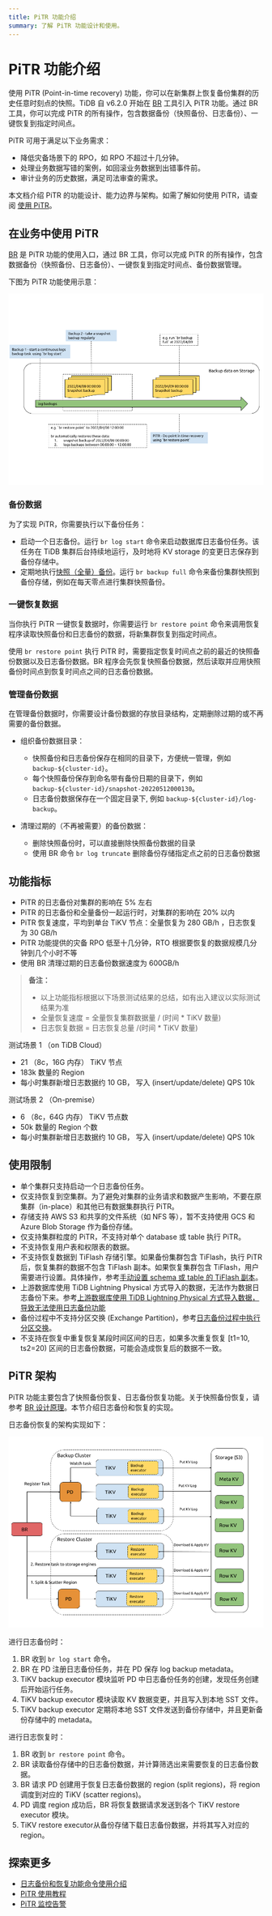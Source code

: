 ```yaml
---
title: PiTR 功能介绍
summary: 了解 PiTR 功能设计和使用。
---
```


# PiTR 功能介绍

使用 PiTR (Point-in-time recovery) 功能，你可以在新集群上恢复备份集群的历史任意时刻点的快照。TiDB 自 v6.2.0 开始在 [BR](/br/backup-and-restore-overview.md) 工具引入 PiTR 功能。通过 BR 工具，你可以完成 PiTR 的所有操作，包含数据备份（快照备份、日志备份）、一键恢复到指定时间点。

PiTR 可用于满足以下业务需求：

- 降低灾备场景下的 RPO，如 RPO 不超过十几分钟。
- 处理业务数据写错的案例，如回滚业务数据到出错事件前。
- 审计业务的历史数据，满足司法审查的需求。

本文档介绍 PiTR 的功能设计、能力边界与架构。如需了解如何使用 PiTR，请查阅 [使用 PiTR](/br/pitr-usage.md)。

## 在业务中使用 PiTR

[BR](/br/backup-and-restore-overview.md) 是 PiTR 功能的使用入口，通过 BR 工具，你可以完成 PiTR 的所有操作，包含数据备份（快照备份、日志备份）、一键恢复到指定时间点、备份数据管理。

下图为 PiTR 功能使用示意：

![Point-in-Time Recovery](/media/br/pitr-usage.png)

### 备份数据

为了实现 PiTR，你需要执行以下备份任务：

- 启动一个日志备份。运行 `br log start` 命令来启动数据库日志备份任务。该任务在 TiDB 集群后台持续地运行，及时地将 KV storage 的变更日志保存到备份存储中。
- 定期地执行[快照（全量）备份](/br/br-usage-backup.md#备份-tidb-集群快照)。运行 `br backup full` 命令来备份集群快照到备份存储，例如在每天零点进行集群快照备份。

### 一键恢复数据

当你执行 PiTR 一键恢复数据时，你需要运行 `br restore point` 命令来调用恢复程序读取快照备份和日志备份的数据，将新集群恢复到指定时间点。

使用 `br restore point` 执行 PiTR 时，需要指定恢复时间点之前的最近的快照备份数据以及日志备份数据。BR 程序会先恢复快照备份数据，然后读取并应用快照备份时间点到恢复时间点之间的日志备份数据。

### 管理备份数据

在管理备份数据时，你需要设计备份数据的存放目录结构，定期删除过期的或不再需要的备份数据。

- 组织备份数据目录：

  - 快照备份和日志备份保存在相同的目录下，方便统一管理，例如 `backup-${cluster-id}`。
  - 每个快照备份保存到命名带有备份日期的目录下，例如 `backup-${cluster-id}/snapshot-20220512000130`。
  - 日志备份数据保存在一个固定目录下, 例如 `backup-${cluster-id}/log-backup`。

- 清理过期的（不再被需要）的备份数据：

  - 删除快照备份时，可以直接删除快照备份数据的目录
  - 使用 BR 命令 `br log truncate` 删除备份存储指定点之前的日志备份数据

## 功能指标

- PiTR 的日志备份对集群的影响在 5% 左右
- PiTR 的日志备份和全量备份一起运行时，对集群的影响在 20% 以内
- PiTR 恢复速度，平均到单台 TiKV 节点：全量恢复为 280 GB/h ，日志恢复为 30 GB/h
- PiTR 功能提供的灾备 RPO 低至十几分钟，RTO 根据要恢复的数据规模几分钟到几个小时不等
- 使用 BR 清理过期的日志备份数据速度为 600GB/h

> **备注：**
> - 以上功能指标根据以下场景测试结果的总结，如有出入建议以实际测试结果为准
> - 全量恢复速度 = 全量恢复集群数据量 / (时间 * TiKV 数量)
> - 日志恢复数据 = 日志恢复总量 /(时间 * TiKV 数量)


测试场景 1 （on TiDB Cloud）

- 21 （8c，16G 内存） TiKV 节点
- 183k 数量的 Region
- 每小时集群新增日志数据约 10 GB， 写入 (insert/update/delete) QPS 10k

测试场景 2 （On-premise）

- 6 （8c，64G 内存） TiKV 节点数
- 50k 数量的 Region 个数
- 每小时集群新增日志数据约 10 GB， 写入 (insert/update/delete) QPS 10k

## 使用限制

- 单个集群只支持启动一个日志备份任务。
- 仅支持恢复到空集群。为了避免对集群的业务请求和数据产生影响，不要在原集群（in-place）和其他已有数据集群执行 PiTR。
- 存储支持 AWS S3 和共享的文件系统（如 NFS 等），暂不支持使用 GCS 和 Azure Blob Storage 作为备份存储。
- 仅支持集群粒度的 PiTR，不支持对单个 database 或 table 执行 PiTR。
- 不支持恢复用户表和权限表的数据。
- 不支持恢复数据到 TiFlash 存储引擎。如果备份集群包含 TiFlash，执行 PiTR 后，恢复集群的数据不包含 TiFlash 副本。如果恢复集群包含 TiFlash，用户需要进行设置。具体操作，参考[手动设置 schema 或 table 的 TiFlash 副本](/br/pitr-troubleshoot.md#在使用-br-restore-point-命令恢复下游集群后无法从-tiflash-引擎中查询到数据该如何处理)。
- 上游数据库使用 TiDB Lightning Physical 方式导入的数据，无法作为数据日志备份下来。参考[上游数据库使用 TiDB Lightning Physical 方式导入数据，导致无法使用日志备份功能](/br/pitr-known-issues.md#上游数据库使用-tidb-lightning-physical-方式导入数据导致无法使用日志备份功能)
- 备份过程中不支持分区交换 (Exchange Partition)，参考[日志备份过程中执行分区交换](/br/pitr-troubleshoot.md#日志备份过程中执行分区交换exchange-partiionddl在-pitr-恢复时会报错该如何处理)。
- 不支持在恢复中重复恢复某段时间区间的日志，如果多次重复恢复 [t1=10, ts2=20) 区间的日志备份数据，可能会造成恢复后的数据不一致。

## PiTR 架构

PiTR 功能主要包含了快照备份恢复、日志备份恢复功能。关于快照备份恢复，请参考 [BR 设计原理](/br/backup-and-restore-design.md)。本节介绍日志备份和恢复的实现。

日志备份恢复的架构实现如下：

![BR log backup and restore architecture](/media/br/br-log-arch.png)

进行日志备份时：

1. BR 收到 `br log start` 命令。
2. BR 在 PD 注册日志备份任务，并在 PD 保存 log backup metadata。
3. TiKV backup executor 模块监听 PD 中日志备份任务的创建，发现任务创建后开始运行任务。
4. TiKV backup executor 模块读取 KV 数据变更，并且写入到本地 SST 文件。
5. TiKV backup executor 定期将本地 SST 文件发送到备份存储中，并且更新备份存储中的 metadata。

进行日志恢复时：

1. BR 收到 `br restore point` 命令。
2. BR 读取备份存储中的日志备份数据，并计算筛选出来需要恢复的日志备份数据。
3. BR 请求 PD 创建用于恢复日志备份数据的 region (split regions)，将 region 调度到对应的 TiKV (scatter regions)。
4. PD 调度 region 成功后，BR 将恢复数据请求发送到各个 TiKV restore executor 模块。
5. TiKV restore executor从备份存储下载日志备份数据，并将其写入对应的 region。

## 探索更多

- [日志备份和恢复功能命令使用介绍](/br/br-log-command-line.md)
- [PiTR 使用教程](/br/pitr-usage.md)
- [PiTR 监控告警](/br/pitr-monitoring-and-alert.md)

